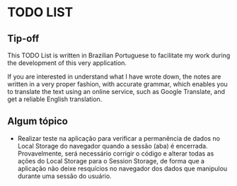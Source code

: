 # TODO LIST

## Tip-off

This TODO List is written in Brazilian Portuguese to facilitate my work during the development of this very application.

If you are interested in understand what I have wrote down, the notes are written in a very proper fashion, with accurate grammar, which enables you to translate the text using an online service, such as Google Translate, and get a reliable English translation.

## Algum tópico

- Realizar teste na aplicação para verificar a permanência de dados no Local Storage do navegador quando a sessão (aba) é encerrada. Provavelmente, será necessário corrigir o código e alterar todas as ações do Local Storage para o Session Storage, de forma que a aplicação não deixe resquícios no navegador dos dados que manipulou durante uma sessão do usuário.